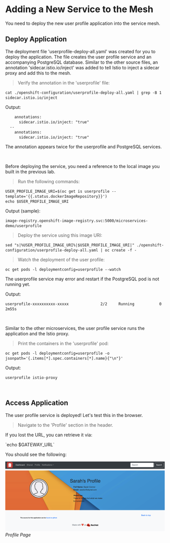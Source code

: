 # Adding a New Service to the Mesh

You need to deploy the new user profile application into the service mesh.

## Deploy Application

The deployment file 'userprofile-deploy-all.yaml' was created for you to deploy the application.  The file creates the user profile service and an accompanying PostgreSQL database.  Similar to the other source files, an annotation 'sidecar.istio.io/inject' was added to tell Istio to inject a sidecar proxy and add this to the mesh.

<blockquote>
<i class="fa fa-terminal"></i>
Verify the annotation in the 'userprofile' file:
</blockquote>

```execute
cat ./openshift-configuration/userprofile-deploy-all.yaml | grep -B 1 sidecar.istio.io/inject
```

Output:
```execute
    annotations:
      sidecar.istio.io/inject: "true"
  --
    annotations:
      sidecar.istio.io/inject: "true"
```

The annotation appears twice for the userprofile and PostgreSQL services.

<br>

Before deploying the service, you need a reference to the local image you built in the previous lab.

<blockquote>
<i class="fa fa-terminal"></i>
Run the following commands:
</blockquote>

```execute
USER_PROFILE_IMAGE_URI=$(oc get is userprofile --template='{{.status.dockerImageRepository}}')
echo $USER_PROFILE_IMAGE_URI
```

Output (sample):
```
image-registry.openshift-image-registry.svc:5000/microservices-demo/userprofile
```

<blockquote>
<i class="fa fa-terminal"></i>
Deploy the service using this image URI:
</blockquote>

```execute
sed "s|%USER_PROFILE_IMAGE_URI%|$USER_PROFILE_IMAGE_URI|" ./openshift-configuration/userprofile-deploy-all.yaml | oc create -f -
```

<blockquote>
<i class="fa fa-terminal"></i>
Watch the deployment of the user profile:
</blockquote>

```execute
oc get pods -l deploymentconfig=userprofile --watch
```

<p>
<i class="fa fa-info-circle"></i>
The userprofile service may error and restart if the PostgreSQL pod is not running yet.
</p>

Output:
```
userprofile-xxxxxxxxxx-xxxxx              2/2     Running		    0          2m55s
```

<br>

Similar to the other microservices, the user profile service runs the application and the Istio proxy.

<blockquote>
<i class="fa fa-terminal"></i>
Print the containers in the 'userprofile' pod:
</blockquote>


```execute
oc get pods -l deploymentconfig=userprofile -o jsonpath='{.items[*].spec.containers[*].name}{"\n"}'
```

Output:
```
userprofile istio-proxy
```

<br>

## Access Application

The user profile service is deployed!  Let's test this in the browser.

<blockquote>
<i class="fa fa-desktop"></i>
Navigate to the 'Profile' section in the header.
</blockquote>

<p><i class="fa fa-info-circle"></i> If you lost the URL, you can retrieve it via:</p>
`echo $GATEWAY_URL`

<br>

You should see the following:

<img src="images/app-profilepage.png" width="1024"><br/>
 *Profile Page*

